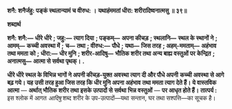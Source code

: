 **शनै: शनैर्जहु: पङ्कं स्थलान्यामं च वीरुध: ।** **यथाहंममतां धीरा: शरीरादिष्वनात्मसु ॥ ३९॥** 

**शब्दार्थ** 

**शनै: शनै:—** **धीरे धीरे** **; जहु:—** **त्याग दिया** **; पङ्कम्—** **अपना कीचड़** **; स्थलानि—** **स्थल के स्थानों ने** **; आमम्—** **कच्ची अवस्था में** **;** **च—** **तथा** **; वीरुध:—** **पौधे** **; यथा—** **जिस तरह** **; अहम्-ममताम्—** **अहंभाव तथा ममता को** **; धीरा:—** **धीर मुनि** **; शरीर-आदिषु—** **भौतिक शरीर तथा अन्य बाह्य वस्तुओं पर केन्द्रित** **; अनात्मसु—** **आत्मा से सर्वथा पृथक्।** **.** 

**धीरे धीरे स्थल के विभिन्न भागों ने अपनी कीचड़-युक्त अवस्था त्याग दी और पौधे अपनी** **कच्ची अवस्था से आगे बढ़ गये। यह उसी तरह हुआ जिस तरह कि धीर मुनि अपना अहंभाव** **तथा ममता त्याग देते हैं। ये वास्तविक आत्मा** — **अर्थात् भौतिक शरीर तथा इसके उत्पादों से** **सर्वथा भिन्न वस्तुओं** — **पर आधृत होते हैं।** **तात्पर्य :** इस श्लोक में आगत *आदिषु* शब्द शरीर के उप-उत्पादों—यथा सन्तान, घर तथा सश्पत्ति—का सूचक है।  